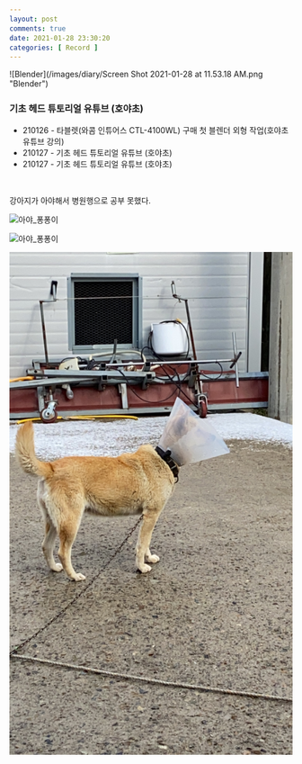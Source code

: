 ```yaml
---
layout: post
comments: true
date: 2021-01-28 23:30:20
categories: [ Record ]
---
```


![Blender](/images/diary/Screen Shot 2021-01-28 at 11.53.18 AM.png "Blender")

### 기초 헤드 튜토리얼 유튜브 (호야초)

- 210126 - 타블렛(와콤 인튜어스 CTL-4100WL) 구매 첫 블렌더 외형 작업(호야초 유튜브 강의)
- 210127 - 기초 헤드 튜토리얼 유튜브 (호야초)
- 210127 - 기초 헤드 튜토리얼 유튜브 (호야초)

<br>

강아지가 아야해서 병원행으로 공부 못했다.

![아야_퐁퐁이](/images/diary/IMG_2568.JPG "아야_퐁퐁이")

![아야_퐁퐁이](/images/diary/IMG_2569.JPG "아야_퐁퐁이")

![아야_퐁퐁이](/images/diary/2021-01-28-dog.JPG "아야_퐁퐁이")

